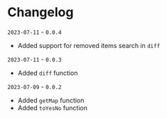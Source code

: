 # Changelog

`2023-07-11` - `0.0.4`
- Added support for removed items search in `diff`

`2023-07-11` - `0.0.3`
- Added `diff` function

`2023-07-09` - `0.0.2`
- Added `getMap` function
- Added `toYesNo` function

